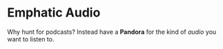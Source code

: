 # Emphatic Audio

Why hunt for podcasts? Instead have a **Pandora** for the kind of _audio_ you want to listen to.
